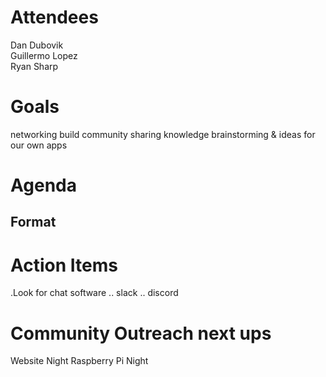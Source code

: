 Attendees
===
Dan Dubovik<br>
Guillermo Lopez<br>
Ryan Sharp<br>

Goals
===
networking
build community
sharing knowledge
brainstorming & ideas for our own apps


Agenda
===
Format
---

Action Items
===
.Look for chat software
.. slack
.. discord

Community Outreach next ups
===
Website Night
Raspberry Pi Night

